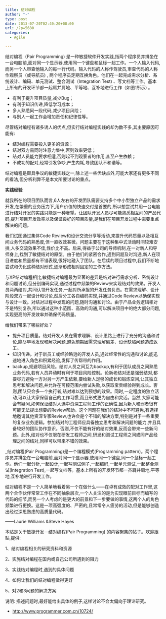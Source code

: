```yaml
---
title: 结对编程
author: "-"
type: post
date: 2013-07-20T02:40:20+00:00
url: /?p=5680
categories:
  - Agile

---
```

结对编程（Pair Programming) 是一种敏捷软件开发实践,指两个程序员并排坐在一台电脑前,面对同一个显示器,使用同一个键盘和鼠标一起工作。一个人输入代码,而另一个人审查他输入的每一行代码。输入代码的人称作驾驶员,审查代码的人称作观察员（或导航员) , 两个程序员定期互换角色。他们在一起完成需求分析、系统设计、编码、单元测试、整合测试（Integration Test) 、写文档等工作。基本上所有的开发环节都一起肩并肩地、平等地、互补地进行工作（如图1所示) 。

  * 有利于提升项目质量,减少Bug；
  * 有利于知识传递,降低学习成本；
  * 多人熟悉同一段代码,减少项目风险；
  * 与别人一起工作会增加责任和纪律性等。

尽管结对编程有诸多诱人的优点,但实行结对编程实践的却为数不多,其主要原因可能有: 

  * 结对编程需要投入更多的资源；
  * 结对双方需同时注意力集中,否则效率更低；
  * 结对人员能力要求相适,否则起不到观察者的作用,甚至产生依赖；
  * 不成功的配对,经常引发争吵,产生内耗,导致团队不和谐等。

结对编程是颇具争议的敏捷实践之一,除上述一些优缺点外,可能大家还有更多不同的看法,但分析利弊不是本文所要讨论的重点。

**实践经验**

就我所在的项目团队而言,6人左右的开发团队需要支持多个中小型独立产品的需求开发,在繁重的业务压力下,用户价值的快速交付是首要的,所以想尝试共用一台电脑进行结对开发的实践只能是一种奢望。让团队开发人员尽可能熟悉相互间的产品代码,提升项目开发效率以及保证良好的项目质量,是我们在项目开发过程中需要重点解决的问题。

我们试图通过集体Code Review和设计交流分享等活动,来提升代码质量以及相互间业务代码的熟悉度,但一直收效甚微。问题主要在于这种集中式活动时间较难安排,人多交流效果不佳,性价比不高。后来,得益于公司的导师机制,在一对新人和导师身上,找到了敏捷结对的原型。由于他们的紧密合作,遇到问题及时沟通,新人在项目进度和质量都有不错表现,很好地融入了团队。在后续的项目过程中,我们不断地尝试和优化这种结对形式,逐渐形成相对固定的工作方法。

与XP结对编程相比,敏捷结对编程最为显著的差异是结对进行需求分析、系统设计和问题讨论,但分别编码实现,通过过程中频繁的Review来实现结对的效果。开发人员两两结对,共同认领开发任务,一起对所承担的开发任务负责。在需求理解、设计阶段双方一起设计和讨论,然后分工各自编码实现,并通过Code Review以确保实现与设计一致。对结对过程中发现的问题,随时沟通和讨论。由于产品业务逻辑相对不是特别复杂,所以通过这种小范围、高效的沟通,可以解决项目中的绝大部分问题,实现更高的开发效率并确保代码质量。

给我们带来了哪些好处？

  * 提升项目质量。结对开发人员在需求理解、设计思路上进行了充分的沟通和讨论,能尽早地发现和解决问题,避免前期因需求理解偏差、设计缺陷问题造成返工。
  * 知识传递。对于新员工或经验略逊的开发人员,通过经常性的沟通和讨论,能迅速地进入角色和积累经验,发挥了传帮带的作用。
  * backup,规避项目风险。结对人员之间互为backup,有利于团队成员之间熟悉业务代码,若有人员异动时有利于项目风险控制。论新老结对还是强弱结对,都要尽力避免一方对另一方产生依赖,要给新人足够的成长和锻炼空间,让其独立思考和解决问题,并允许在可控范围内尝试失败,以获取宝贵经验得到成长。否则,团队只会多一个执行者,结对难以达到预想的效果。同时,一定程度的独立活动,可以让大家保留自己的工作习惯,而且形式更为自由和灵活。当然,大家可能会有疑问,如何保证结对人选中资深工程师工作的正确性,因为新人和弱者很有可能无法提出想要的Review帮助。这个问题在我们的结对中不可避免,有选择地邀请其他资深专家Review,也许会是个不错的解决方案,特别是对于一些重要的复杂业务逻辑。参加结对的工程师应具备独立思考和解决问题的能力,并且具备较好的团队协作意识。否则,不仅不能有好的结对效果,反而会带来一些新问题。此外,结对也不仅限在研发工程师之间,研发和测试工程师之间或同产品经理之间的结对,同样可以带来不错的效果。

_结对编程(Pair Programming)是一个编程模式(Programming pattern)。两个程序员并排坐在一台电脑前,面对同一个显示器,使用同一个键盘,同一个鼠标一起工作。他们一起分析,一起设计,一起写测试例子,一起编码,一起单元测试,一起整合测试(Integration Test),一起写文档等。基本上所有的开发环节都一齐肩并肩地,平等地,互补地进行开发工作。 

结对编程不是一个人简单地看着另一个在做什么——在卓有成效的配对工作里,这两个合作伙伴常常工作在不同抽象层次,一个人关注的是为实现眼前目标而编写的代码的细节,而另一个人考虑的是更大的前景和下一步要做的事情,这两个人的角色频繁进行更换。这是一项高强度的、严密的,且常常令人疲劳的活动,但是能够创造出经过深思熟虑的高质量代码。

——Laurie Williams &Steve Hayes

本贴是关于敏捷开发－结对编程(Pair Programming) 的内容聚集的帖子。欢迎跟贴,提供: 

1、结对编程相关的研究资料和资源


2、实施结对编程在国内或自己公司所遇到的阻力


3、实践结对编程时,遇到的具体问题


4、如何让我们的结对编程做得更好


5、对2和3问题的解决方案

说明: 描述问题时,最好能给出具体的例子,这样讨论不会太偏向于理论研究。

  * <http://www.programmer.com.cn/10724/>
